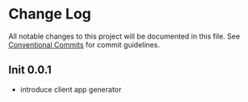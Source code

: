 # Change Log

All notable changes to this project will be documented in this file.
See [Conventional Commits](https://conventionalcommits.org) for commit guidelines.

## Init 0.0.1

* introduce client app generator
